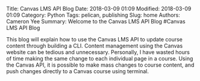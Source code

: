 Title: Canvas LMS API Blog
Date: 2018-03-09 01:09
Modified: 2018-03-09 01:09
Category: Python
Tags: pelican, publishing
Slug: home
Authors: Cameron Yee
Summary: Welcome to the Canvas LMS API Blog
#Canvas LMS API Blog

This blog will explain how to use the Canvas LMS API to update course content through building a CLI.  Content management using the Canvas website can be tedious and unnecessary.  Personally, I have wasted hours of time making the same change to each individual page in a course.  Using the Canvas API, it is possible to make mass changes to course content, and push changes directly to a Canvas course using terminal. 
